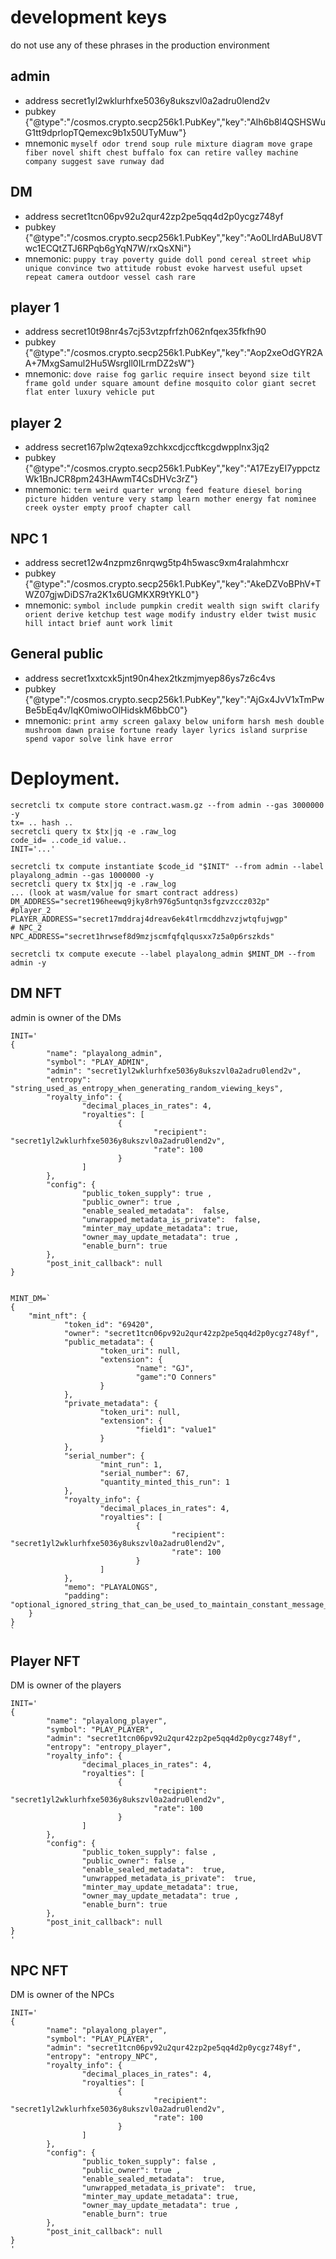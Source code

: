 # development keys
do not use any of these phrases in the production environment

## admin

* address secret1yl2wklurhfxe5036y8ukszvl0a2adru0lend2v
* pubkey {"@type":"/cosmos.crypto.secp256k1.PubKey","key":"Alh6b8l4QSHSWuG1tt9dprlopTQemexc9b1x50UTyMuw"}
* mnemonic  ```myself odor trend soup rule mixture diagram move grape fiber novel shift chest buffalo fox can retire valley machine company suggest save runway dad```

## DM

* address secret1tcn06pv92u2qur42zp2pe5qq4d2p0ycgz748yf
* pubkey {"@type":"/cosmos.crypto.secp256k1.PubKey","key":"Ao0LlrdABuU8VTwc1ECQtZTJ6RPqb6gYqN7W/rxQsXNi\"}
* mnemonic: ```puppy tray poverty guide doll pond cereal street whip unique convince two attitude robust evoke harvest useful upset repeat camera outdoor vessel cash rare```

## player 1
* address secret10t98nr4s7cj53vtzpfrfzh062nfqex35fkfh90
* pubkey {"@type":"/cosmos.crypto.secp256k1.PubKey","key":"Aop2xeOdGYR2AA+7MxgSamul2Hu5Wsrgll0ILrmDZ2sW\"}
* mnemonic: ```dove raise fog garlic require insect beyond size tilt frame gold under square amount define mosquito color giant secret flat enter luxury vehicle put```

## player 2
* address secret167plw2qtexa9zchkxcdjccftkcgdwpplnx3jq2
* pubkey {"@type":"/cosmos.crypto.secp256k1.PubKey","key":"A17EzyEI7yppctzWk1BnJCR8pm243HAwmT4CsDHVc3rZ\"}
* mnemonic: ```term weird quarter wrong feed feature diesel boring picture hidden venture very stamp learn mother energy fat nominee creek oyster empty proof chapter call```

## NPC 1
* address secret12w4nzpmz6nrqwg5tp4h5wasc9xm4ralahmhcxr
* pubkey {"@type":"/cosmos.crypto.secp256k1.PubKey","key":"AkeDZVoBPhV+TWZ07gjwDiDS7ra2K1x6UGMKXR9tYKL0\"}
* mnemonic: ```symbol include pumpkin credit wealth sign swift clarify orient derive ketchup test wage modify industry elder twist music hill intact brief aunt work limit```

## General public 
* address secret1xxtcxk5jnt90n4hex2tkzmjmyep86ys7z6c4vs
* pubkey {"@type":"/cosmos.crypto.secp256k1.PubKey","key":"AjGx4JvV1xTmPwBe5bEq4v/IqK0miwoOlHidskM6bbC0\"}
* mnemonic: ```print army screen galaxy below uniform harsh mesh double mushroom dawn praise fortune ready layer lyrics island surprise spend vapor solve link have error```



# Deployment.
```shell
secretcli tx compute store contract.wasm.gz --from admin --gas 3000000 -y
tx= .. hash ..
secretcli query tx $tx|jq -e .raw_log
code_id= ..code_id value..
INIT='...'

secretcli tx compute instantiate $code_id "$INIT" --from admin --label playalong_admin --gas 1000000 -y 
secretcli query tx $tx|jq -e .raw_log
... (look at wasm/value for smart contract address)
DM_ADDRESS="secret196heewq9jky8rh976g5untqn3sfgzvzccz032p"
#player_2
PLAYER_ADDRESS="secret17mddraj4dreav6ek4tlrmcddhzvzjwtqfujwgp"
# NPC_2
NPC_ADDRESS="secret1hrwsef8d9mzjscmfqfqlqusxx7z5a0p6rszkds"

secretcli tx compute execute --label playalong_admin $MINT_DM --from admin -y 
```

## DM NFT
admin is owner of the DMs
```shell
INIT='
{
        "name": "playalong_admin",
        "symbol": "PLAY_ADMIN",
        "admin": "secret1yl2wklurhfxe5036y8ukszvl0a2adru0lend2v",
        "entropy": "string_used_as_entropy_when_generating_random_viewing_keys",
        "royalty_info": {
                "decimal_places_in_rates": 4,
                "royalties": [
                        {
                                "recipient": "secret1yl2wklurhfxe5036y8ukszvl0a2adru0lend2v",
                                "rate": 100
                        }
                ]
        },
        "config": {
                "public_token_supply": true ,
                "public_owner": true ,
                "enable_sealed_metadata":  false,
                "unwrapped_metadata_is_private":  false,
                "minter_may_update_metadata": true,
                "owner_may_update_metadata": true ,
                "enable_burn": true
        },
        "post_init_callback": null
}
```
```shell

MINT_DM=`
{
    "mint_nft": {
            "token_id": "69420",
            "owner": "secret1tcn06pv92u2qur42zp2pe5qq4d2p0ycgz748yf",
            "public_metadata": {
                    "token_uri": null,
                    "extension": {
                            "name": "GJ",
                            "game":"O Conners"
                    }
            },
            "private_metadata": {
                    "token_uri": null,
                    "extension": {
                            "field1": "value1"
                    }
            },
            "serial_number": {
                    "mint_run": 1,
                    "serial_number": 67,
                    "quantity_minted_this_run": 1
            },
            "royalty_info": {
                    "decimal_places_in_rates": 4,
                    "royalties": [
                            {
                                    "recipient": "secret1yl2wklurhfxe5036y8ukszvl0a2adru0lend2v",
                                    "rate": 100
                            }
                    ]
            },
            "memo": "PLAYALONGS",
            "padding": "optional_ignored_string_that_can_be_used_to_maintain_constant_message_length"
    }
}
`
```
## Player NFT
DM is owner of the players
```shell
INIT='
{
        "name": "playalong_player",
        "symbol": "PLAY_PLAYER",
        "admin": "secret1tcn06pv92u2qur42zp2pe5qq4d2p0ycgz748yf",
        "entropy": "entropy_player",
        "royalty_info": {
                "decimal_places_in_rates": 4,
                "royalties": [
                        {
                                "recipient": "secret1yl2wklurhfxe5036y8ukszvl0a2adru0lend2v",
                                "rate": 100
                        }
                ]
        },
        "config": {
                "public_token_supply": false ,
                "public_owner": false ,
                "enable_sealed_metadata":  true,
                "unwrapped_metadata_is_private":  true,
                "minter_may_update_metadata": true,
                "owner_may_update_metadata": true ,
                "enable_burn": true
        },
        "post_init_callback": null
}
'
```
## NPC NFT
DM is owner of the NPCs
```shell
INIT='
{
        "name": "playalong_player",
        "symbol": "PLAY_PLAYER",
        "admin": "secret1tcn06pv92u2qur42zp2pe5qq4d2p0ycgz748yf",
        "entropy": "entropy_NPC",
        "royalty_info": {
                "decimal_places_in_rates": 4,
                "royalties": [
                        {
                                "recipient": "secret1yl2wklurhfxe5036y8ukszvl0a2adru0lend2v",
                                "rate": 100
                        }
                ]
        },
        "config": {
                "public_token_supply": false ,
                "public_owner": true ,
                "enable_sealed_metadata":  true,
                "unwrapped_metadata_is_private":  true,
                "minter_may_update_metadata": true,
                "owner_may_update_metadata": true ,
                "enable_burn": true
        },
        "post_init_callback": null
}
'
```
